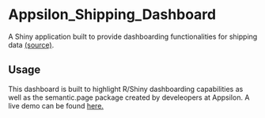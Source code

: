# Appsilon_Shipping_Dashboard
A Shiny application built to provide dashboarding functionalities for shipping data [(source)](https://drive.google.com/file/d/1IeaDpJNqfgUZzGdQmR6cz2H3EQ3_QfCV/view).

## Usage
This dashboard is built to highlight R/Shiny dashboarding capabilities as well as the semantic.page package created by develeopers at Appsilon. A live demo can be found [here.](https://jwychor.shinyapps.io/Appsilon_Shipping_Dashboard/)
